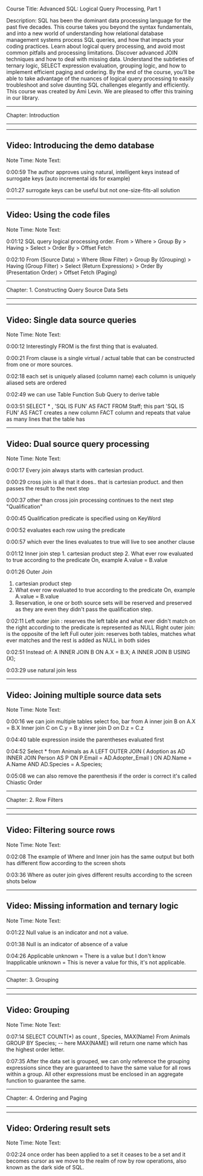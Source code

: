Course Title: Advanced SQL: Logical Query Processing, Part 1

Description: SQL has been the dominant data processing language for the past five decades. This course takes you beyond the syntax fundamentals, and into a new world of understanding how relational database management systems process SQL queries, and how that impacts your coding practices. Learn about logical query processing, and avoid most common pitfalls and processing limitations. Discover advanced JOIN techniques and how to deal with missing data. Understand the subtleties of ternary logic, SELECT expression evaluation, grouping logic, and how to implement efficient paging and ordering. By the end of the course, you’ll be able to take advantage of the nuances of logical query processing to easily troubleshoot and solve daunting SQL challenges elegantly and efficiently.  This course was created by Ami Levin. We are pleased to offer this training in our library.


***********************************************
Chapter: Introduction
***********************************************


-----------------------------------------------
Video: Introducing the demo database
-----------------------------------------------
Note Time:         Note Text:                     

0:00:59            The author approves using natural, intelligent keys instead of surrogate keys (auto incremental ids for example) 

0:01:27            surrogate keys can be useful but not one-size-fits-all solution 


-----------------------------------------------
Video: Using the code files
-----------------------------------------------
Note Time:         Note Text:                     

0:01:12            SQL query logical processing order. 
From > Where > Group By > Having > Select > Order By > Offset Fetch 

0:02:10            From (Source Data) > Where (Row Filter) > Group By (Grouping) > Having (Group Filter) > Select (Return Expressions) > Order By (Presentation Order) > Offset Fetch (Paging) 


***********************************************
Chapter: 1. Constructing Query Source Data Sets
***********************************************


-----------------------------------------------
Video: Single data source queries
-----------------------------------------------
Note Time:         Note Text:                     

0:00:12            Interestingly FROM is the first thing that is evaluated. 

0:00:21            From clause is a single virtual / actual table that can be constructed from one or more sources. 

0:02:18            each set is uniquely aliased (column name)
each column is uniquely aliased
sets are ordered 

0:02:49            we can use 
Table
Function
Sub Query 
to derive table 

0:03:51            SELECT * , 'SQL IS FUN' AS FACT
FROM Staff;
this part 'SQL IS FUN' AS FACT creates a new column FACT column and repeats that value as many lines that the table has 


-----------------------------------------------
Video: Dual source query processing
-----------------------------------------------
Note Time:         Note Text:                     

0:00:17            Every join always starts with cartesian product. 

0:00:29            cross join is all that it does.. that is cartesian product. and then passes the result to the next step 

0:00:37            other than cross join processing continues to the next step "Qualification" 

0:00:45            Qualification predicate is specified using on KeyWord 

0:00:52            evaluates each row using the predicate 

0:00:57            which ever the lines evaluates to true will live to see another clause 

0:01:12            Inner join 
step 1. cartesian product
step 2. What ever row evaluated to true according to the predicate On, example A.value = B.value 

0:01:26            Outer Join
1. cartesian product step 
2. What ever row evaluated to true according to the predicate On, example A.value = B.value
3. Reservation, ie one or both source sets will be reserved and preserved as they are even they didn't pass the qualification step. 

0:02:11            Left outer join : reserves the left table and what ever didn't match on the right according to the predicate is represented as NULL
Right outer join: is the opposite of the left
Full outer join: reserves both tables, matches what ever matches and the rest is added as NULL in both sides 

0:02:51            Instead of: 
A INNER JOIN B ON A.X = B.X; 
A INNER JOIN B USING (X); 

0:03:29            use natural join less          


-----------------------------------------------
Video: Joining multiple source data sets
-----------------------------------------------
Note Time:         Note Text:                     

0:00:16            we can join multiple tables
select foo, bar
from A inner join B
on A.X = B.X
Inner join C 
on C.y = B.y
inner join D
on D.z = C.z 

0:04:40            table expression inside the parentheses evaluated first 

0:04:52            Select *
from Animals as A
LEFT OUTER JOIN
( Adoption as AD
INNER JOIN
Person AS P
ON P.Email = AD.Adopter_Email
)
ON AD.Name = A.Name AND AD.Species = A.Species; 

0:05:08            we can also remove the parenthesis if the order is correct
it's called Chiastic Order 


***********************************************
Chapter: 2. Row Filters
***********************************************


-----------------------------------------------
Video: Filtering source rows
-----------------------------------------------
Note Time:         Note Text:                     

0:02:08            The example of Where and Inner join has the same output but both has different flow according to the screen shots 

0:03:36            Where as outer join gives different results according to the screen shots below 


-----------------------------------------------
Video: Missing information and ternary logic
-----------------------------------------------
Note Time:         Note Text:                     

0:01:22            Null value is an indicator and not a value. 

0:01:38            Null is an indicator of absence of a value 

0:04:26            Applicable unknown = There is a value but I don't know
Inapplicable unknown = This is never a value for this, it's not applicable. 


***********************************************
Chapter: 3. Grouping
***********************************************


-----------------------------------------------
Video: Grouping
-----------------------------------------------
Note Time:         Note Text:                     

0:07:14            SELECT COUNT(*) as count , Species, MAX(Name) From Animals GROUP BY Species; -- here MAX(NAME) will return one name which has the highest order letter. 

0:07:35            After the data set is grouped, we can only reference the grouping expressions since they are guaranteed to have the same value for all rows within a group. All other expressions must be enclosed in an aggregate function to guarantee the same. 


***********************************************
Chapter: 4. Ordering and Paging
***********************************************


-----------------------------------------------
Video: Ordering result sets
-----------------------------------------------
Note Time:         Note Text:                     

0:02:24            once order has been applied to a set it ceases to be a set and it becomes cursor as we move to the realm of row by row operations, also known as the dark side of SQL. 


